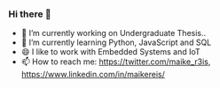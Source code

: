 ### Hi there 👋
- 🔭 I’m currently working on Undergraduate Thesis..
- 🌱 I’m currently learning Python, JavaScript and SQL
- 😄 I like to work with Embedded Systems and IoT  
- 📫 How to reach me: https://twitter.com/maike_r3is, https://www.linkedin.com/in/maikereis/
